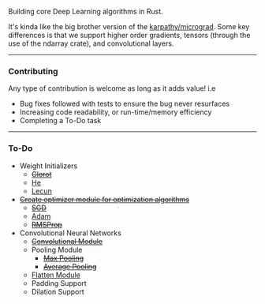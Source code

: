 Building core Deep Learning algorithms in Rust.

It's kinda like the big brother version of the [karpathy/micrograd](https://github.com/karpathy/micrograd).
Some key differences is that we support higher order gradients, tensors (through the use of the ndarray crate), and convolutional layers.

---

### Contributing

Any type of contribution is welcome as long as it adds value! i.e

- Bug fixes followed with tests to ensure the bug never resurfaces
- Increasing code readability, or run-time/memory efficiency
- Completing a To-Do task

---

### To-Do

- Weight Initializers
  - [~~Glorot~~](https://www.tensorflow.org/api_docs/python/tf/keras/initializers/GlorotNormal)
  - [He](https://www.tensorflow.org/api_docs/python/tf/keras/initializers/HeNormal)
  - [Lecun](https://www.tensorflow.org/api_docs/python/tf/keras/initializers/LecunNormal)
- [~~Create optimizer module for optimization algorithms~~](https://pytorch.org/docs/stable/optim.html)
  - [~~SGD~~](https://pytorch.org/docs/stable/generated/torch.optim.SGD.html#torch.optim.SGD)
  - [Adam](https://pytorch.org/docs/stable/generated/torch.optim.Adam.html#torch.optim.Adam)
  - [~~RMSProp~~](https://pytorch.org/docs/stable/generated/torch.optim.RMSprop.html#torch.optim.RMSprop)
- Convolutional Neural Networks
  - [~~Convolutional Module~~](https://pytorch.org/docs/stable/generated/torch.nn.Conv2d.html)
  - Pooling Module
    - [~~Max Pooling~~](https://pytorch.org/docs/stable/generated/torch.nn.MaxPool2d.html)
    - [~~Average Pooling~~](https://pytorch.org/docs/stable/generated/torch.nn.AvgPool2d.html#torch.nn.AvgPool2d)
  - [Flatten Module](https://pytorch.org/docs/stable/generated/torch.nn.Flatten.html#torch.nn.Flatten)
  - Padding Support
  - Dilation Support
